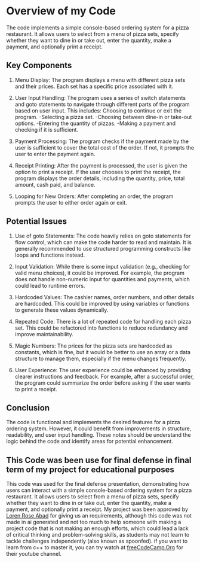 # Overview of my Code

The code implements a simple console-based ordering system for a pizza restaurant. It allows users to select from a menu of pizza sets, specify whether they want to dine in or take out, enter the quantity, make a payment, and optionally print a receipt.

## Key Components

1. Menu Display: The program displays a menu with different pizza sets and their prices. Each set has a specific price associated with it.

2. User Input Handling: The program uses a series of switch statements and goto statements to navigate through different parts of the program based on user input. 
   This includes:
   Choosing to continue or exit the program.
   -Selecting a pizza set.
   -Choosing between dine-in or take-out options.
   -Entering the quantity of pizzas.
   -Making a payment and checking if it is sufficient.

3. Payment Processing: The program checks if the payment made by the user is sufficient to cover the total cost of the order. If not, it prompts the user to enter the payment again.

4. Receipt Printing: After the payment is processed, the user is given the option to print a receipt. If the user chooses to print the receipt, the program displays the order details, including the quantity, price, total amount, cash paid, and balance.

5. Looping for New Orders: After completing an order, the program prompts the user to either order again or exit.

## Potential Issues

1. Use of goto Statements: The code heavily relies on goto statements for flow control, which can make the code harder to read and maintain. It is generally recommended to use structured programming constructs like loops and functions instead.

2. Input Validation: While there is some input validation (e.g., checking for valid menu choices), it could be improved. For example, the program does not handle non-numeric input for quantities and payments, which could lead to runtime errors.

3. Hardcoded Values: The cashier names, order numbers, and other details are hardcoded. This could be improved by using variables or functions to generate these values dynamically.

4. Repeated Code: There is a lot of repeated code for handling each pizza set. This could be refactored into functions to reduce redundancy and improve maintainability.

5. Magic Numbers: The prices for the pizza sets are hardcoded as constants, which is fine, but it would be better to use an array or a data structure to manage them, especially if the menu changes frequently.

6. User Experience: The user experience could be enhanced by providing clearer instructions and feedback. For example, after a successful order, the program could summarize the order before asking if the user wants to print a receipt.

## Conclusion

The code is functional and implements the desired features for a pizza ordering system. However, it could benefit from improvements in structure, readability, and user input handling. These notes should be understand the logic behind the code and identify areas for potential enhancement.

## This Code was been use for final defense in final term of my project for educational purposes

This code was used for the final defense presentation, demonstrating how users can interact with a simple console-based ordering system for a pizza restaurant. It allows users to select from a menu of pizza sets, specify whether they want to dine in or take out, enter the quantity, make a payment, and optionally print a receipt. My project was been approved by [Loren Rose Abad](https://www.facebook.com/lorenroseabad) for giving us an requirements, although this code was not made in ai generated and not too much to help someone with making a project code that is not making an enough efforts, which could lead a lack of critical thinking and problem-solving skills, as students may not learn to tackle challenges independently (also known as spoonfed). if you want to learn from c++ to master it, you can try watch at [freeCodeCamp.Org](https://www.youtube.com/@freecodecamp) for their youtube channel.

